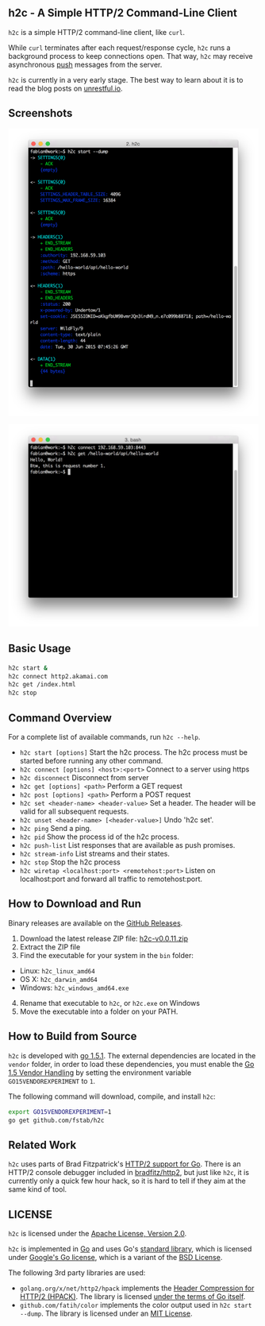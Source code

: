 h2c - A Simple HTTP/2 Command-Line Client
-----------------------------------------

`h2c` is a simple HTTP/2 command-line client, like `curl`.

While `curl` terminates after each request/response cycle, `h2c` runs a background process to keep connections open.
That way, `h2c` may receive asynchronous [push](https://httpwg.github.io/specs/rfc7540.html#PushResources) messages from the server.

`h2c` is currently in a very early stage. The best way to learn about it is to read the blog posts on [unrestful.io](http://unrestful.io).

Screenshots
-----------

![h2c dump](doc/h2c-dump.png)

![h2c command line](doc/h2c-cmdline.png)

Basic Usage
-----------

```bash
h2c start &
h2c connect http2.akamai.com
h2c get /index.html
h2c stop
```

Command Overview
----------------

For a complete list of available commands, run `h2c --help`.

* `h2c start [options]` Start the h2c process. The h2c process must be started before running any other command.
* `h2c connect [options] <host>:<port>` Connect to a server using https
* `h2c disconnect` Disconnect from server
* `h2c get [options] <path>` Perform a GET request
* `h2c post [options] <path>` Perform a POST request
* `h2c set <header-name> <header-value>` Set a header. The header will be valid for all subsequent requests.
* `h2c unset <header-name> [<header-value>]` Undo 'h2c set'.
* `h2c ping` Send a ping.
* `h2c pid` Show the process id of the h2c process.
* `h2c push-list` List responses that are available as push promises.
* `h2c stream-info` List streams and their states.
* `h2c stop` Stop the h2c process
* `h2c wiretap <localhost:port> <remotehost:port>` Listen on localhost:port and forward all traffic to remotehost:port.

How to Download and Run
-----------------------

Binary releases are available on the [GitHub Releases](https://github.com/fstab/h2c/releases).

1. Download the latest release ZIP file: [h2c-v0.0.11.zip](https://github.com/fstab/h2c/releases/download/v0.0.11/h2c-v0.0.11.zip)
2. Extract the ZIP file
3. Find the executable for your system in the `bin` folder:
  * Linux: `h2c_linux_amd64`
  * OS X: `h2c_darwin_amd64`
  * Windows: `h2c_windows_amd64.exe`
4. Rename that executable to `h2c`, or `h2c.exe` on Windows
5. Move the executable into a folder on your PATH.

How to Build from Source
------------------------

`h2c` is developed with [go 1.5.1](https://golang.org/dl/). The external dependencies are located in the `vendor` folder,
in order to load these dependencies, you must enable the
[Go 1.5 Vendor Handling](http://engineeredweb.com/blog/2015/go-1.5-vendor-handling/)
by setting the environment variable `GO15VENDOREXPERIMENT` to `1`.

The following command will download, compile, and install `h2c`:

```bash
export GO15VENDOREXPERIMENT=1
go get github.com/fstab/h2c
```

Related Work
------------

`h2c` uses parts of Brad Fitzpatrick's [HTTP/2 support for Go](https://github.com/bradfitz/http2). There is an HTTP/2 console debugger included in [bradfitz/http2](https://github.com/bradfitz/http2), but just like `h2c`, it is currently only a quick few hour hack, so it is hard to tell if they aim at the same kind of tool.

LICENSE
-------

`h2c` is licensed under the [Apache License, Version 2.0](LICENSE).

`h2c` is implemented in [Go](https://golang.org) and uses Go's [standard library](https://golang.org/pkg/#stdlib), which is licensed under [Google's Go license](https://code.google.com/p/go/source/browse/LICENSE), which is a variant of the [BSD License](https://en.wikipedia.org/wiki/BSD_licenses).

The following 3rd party libraries are used:

  * `golang.org/x/net/http2/hpack` implements the [Header Compression for HTTP/2 (HPACK)](https://httpwg.github.io/specs/rfc7541.html). The library is licensed  [under the terms of Go itself](https://github.com/bradfitz/http2/blob/master/LICENSE).
  * `github.com/fatih/color` implements the color output used in `h2c start --dump`. The library is licensed under an [MIT License](https://github.com/fatih/color/blob/master/LICENSE.md).
